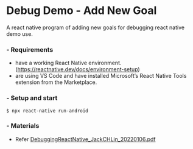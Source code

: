 # Debug Demo - Add New Goal
A react native program of adding new goals for debugging react native demo use.

### - Requirements

- have a working React Native environment. (https://reactnative.dev/docs/environment-setup)
- are using VS Code and have installed Microsoft’s React Native Tools extension from the Marketplace.

### - Setup and start

```
$ npx react-native run-android

```

### - Materials

- Refer [DebuggingReactNative_JackCHLin_20220106.pdf](/DebugginReactNative_JackCHLin_20220106.pdf)
